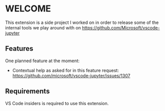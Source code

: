 # WELCOME

This extension is a side project I worked on in order to release some of the internal tools we play around with on https://github.com/Microsoft/vscode-jupyter

## Features

One planned feature at the moment:

- Contextual help as asked for in this feature request: https://github.com/microsoft/vscode-jupyter/issues/1307

## Requirements

VS Code insiders is required to use this extension.

